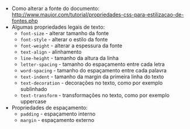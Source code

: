 * Como alterar a fonte do documento: http://www.maujor.com/tutorial/propriedades-css-para-estilizacao-de-fontes.php
* Algumas propriedades legais de texto:
    * `font-size` - alterar tamanho da fonte
    * `font-style` - alterar o estilo da fonte
    * `font-weight` - alterar a espessura da fonte
    * `text-align` - alinhamento
    * `line-height` - tamanho da altura da linha
    * `letter-spacing` - tamanho do espaçamento entre cada letra
    * `word-spacing` - tamanho do espaçamento entre cada palavra
    * `text-indent` - tamanho da margin da primeira linha do texto
    * `text-decoration` - decorações no texto, como por exemplo sublinhado
    * `text-transform` - transformações no texto, como por exemplo uppercase
* Propriedades de espaçamento:
    * `padding` - espaçamento interno
    * `margin` - espaçamento externo

